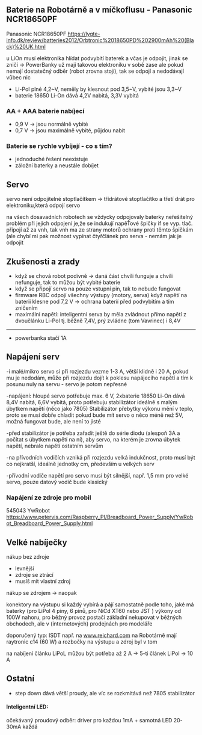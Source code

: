 
## Baterie na Robotárně a v míčkoflusu - Panasonic NCR18650PF

Panasonic NCR18650PF
https://lygte-info.dk/review/batteries2012/Orbtronic%2018650PD%202900mAh%20(Black)%20UK.html

u LiOn musí elektronika hlídat podvybití baterek a včas je odpojit, jinak se zničí -> PowerBanky už mají takovou elektroniku v sobě 
zase ale pokud nemají dostatečný odběr (robot zrovna stojí), tak se odpojí a nedodávají vůbec nic

- Li-Pol plné 4,2~V, neměly by klesnout pod 3,5~V, vybité jsou 3,3~V
- baterie 18650 Li-On dává 4,2V nabitá, 3,3V vybitá

### AA + AAA baterie nabíjecí

* 0,9 V -> jsou normálně vybité 
* 0,7 V -> jsou maximálně vybité, půjdou nabít


### Baterie se rychle vybíjejí - co s tím? 

- jednoduché řešení neexistuje 
- záložní baterky a neustále dobíjet  


## Servo
servo není odpojitelné stoptlačítkem -> třídrátové stoptlačítko  a třetí drát pro elektroniku,která odpojí servo 

na všech dosavadních robotech se vždycky odpojovaly baterky 
neřešitelný problém při jejich odpojení je,že se indukují napěŤové špičky 
if se vyp. tlač. připojí až za vnh, tak vnh ma ze strany motorů ochrany proti těmto špičkám 
(ale chybí mi pak možnost vypínat čtyřčlánek pro serva  - nemám jak je odpojit 





## Zkušenosti a zrady 

- když se chová robot podivně -> daná část chvíli funguje a chvíli nefunguje, tak to můžou být vybité baterie 
- když se připojí servo na pouze vstupní pin, tak to nebude fungovat 
- firmware RBC odpojí všechny výstupy (motory, serva) když napětí na baterii klesne pod 7,2 V -> ochrana baterií před podvybitím a tím zničením 
- maximální napětí: inteligentní serva by měla zvládnout přímo napětí z dvoučlánku Li-Pol tj. běžně 7,4V, prý zvládne (tom Vavrinec) i 8,4V 

--------------

- powerbanka stačí 1A 


## Napájení serv 

-i malé/mikro servo si při rozjezdu vezme 1-3 A, větší klidně i 20 A, pokud mu je nedodám, může při rozjezdu dojít 
k poklesu napájecího napětí a tím k posunu nuly na servu - servo je potom nepřesné 

-napájení: hloupé servo potřebuje max. 6 V, 2xbaterie 18650 Li-On dává 8,4V nabitá, 6,6V vybitá, proto potřebuju stabilizátor 
ideálně s malým úbytkem napětí (něco jako 7805) Stabilizátor přebytky výkonu mění v teplo, proto se musí dobře chladit 
pokud bude mít servo o něco méně než 5V, možná fungovat bude, ale není to jisté 

-před stabilizátor je potřeba zařadit ještě do série diodu (alespoň 3A a počítat s úbytkem napětí na ní), aby servo, na kterém je zrovna 
úbytek napětí, nebralo napětí ostatním servům 

-na přívodních vodičích vzniká při rozjezdu velká indukčnost, proto musí být co nejkratší, ideálně jednotky cm, především u velkých serv 

-přívodní vodiče napětí pro servo musí být silnější, např. 1,5 mm pro velké servo, pouze datový vodič bude klasický 

### Napájení ze zdroje pro mobil 

545043 YwRobot 
https://www.petervis.com/Raspberry_PI/Breadboard_Power_Supply/YwRobot_Breadboard_Power_Supply.html

## Velké nabíječky

nákup bez zdroje
- levnější 
- zdroje se ztrácí
- musíš mít vlastní zdroj 
    
nákup se zdrojem -> naopak 

konektory na výstupu si každý vybírá a pájí samostatně podle toho, jaké má baterky (pro LiPol 4 piny, 6 pinů, pro NiCd XT60 nebo JST )
výkony od 100W nahoru, pro běžný provoz postačí základní 
nekupovat v běžných obchodech, ale v (internetových) prodejnách pro modeláře 

doporučený typ: ISDT např. na www.reichard.com 
na Robotárně mají raytronic c14 (60 W) a rozbočky na výstupu a zdroj byl v tom 

na nabíjení článku LiPoL můžou být potřeba až 2 A -> 5-ti článek LiPol -> 10 A  

## Ostatní

- step down dává větší proudy, ale víc se rozkmitává než 7805 stabilizátor 

#### Inteligentní LED:   
očekávaný proudový odběr: driver pro každou 1mA + samotná LED 20-30mA každá 
